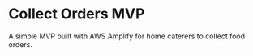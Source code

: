 # Collect Orders MVP
A simple MVP built with AWS Amplify for home caterers to collect food orders.

